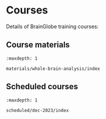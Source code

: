 # Courses

Details of BrainGlobe training courses:

## Course materials
```{toctree}
:maxdepth: 1

materials/whole-brain-analysis/index
```
## Scheduled courses
```{toctree}
:maxdepth: 1

scheduled/dec-2023/index
```
